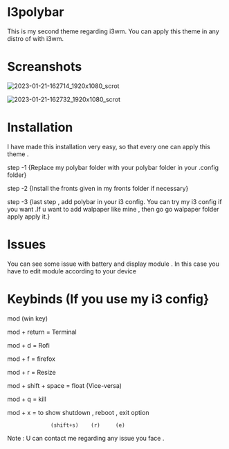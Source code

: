 # I3polybar

This is my second theme regarding i3wm. You can apply this theme in any distro of with i3wm.

# Screanshots

![2023-01-21-162714_1920x1080_scrot](https://user-images.githubusercontent.com/82232181/213862851-284f971f-807e-4ddc-8822-946c11912dfc.png)
 
![2023-01-21-162732_1920x1080_scrot](https://user-images.githubusercontent.com/82232181/213862863-3a3219cc-2aa8-4836-8c23-f0a11b79cf43.png)

# Installation
I have made this installation very easy, so that every one can apply this theme . 

step -1 {Replace my polybar folder with your polybar folder in your .config folder}

step -2 {Install the fronts given in my fronts folder if necessary}

step -3 {last step , add polybar in your i3 config. You can try my i3 config if you want .If u want to add walpaper like mine , then go go walpaper folder apply apply it.}

# Issues
 You can see some issue with battery and display module .
 In this case you have to edit module according to your device 
 
# Keybinds (If you use my i3 config}
mod (win key)



mod + return = Terminal



mod + d = Rofi




mod + f = firefox




mod + r = Resize




mod + shift + space = float (Vice-versa)




mod + q = kill




mod + x = to show shutdown , reboot , exit option




                  (shift+s)    (r)     (e)




Note : U can contact me regarding any issue you face . 
